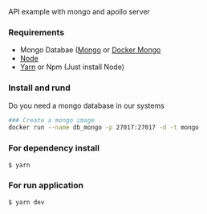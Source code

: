 
API example with mongo and apollo server


### Requirements

- Mongo Databae ([Mongo](https://www.mongodb.com/cloud) or [Docker Mongo](https://hub.docker.com/_/mongo)
- [Node](https://nodejs.org/en/)
- [Yarn](https://yarnpkg.com/en/docs/install#debian-stable) or Npm (Just install Node)

### Install and rund

Do you need a mongo database in our systems

```bash
### Create a mongo image
docker run --name db_mongo -p 27017:27017 -d -t mongo 

```
### For dependency install
```bash
$ yarn
```

### For run application
```bash
$ yarn dev
```


